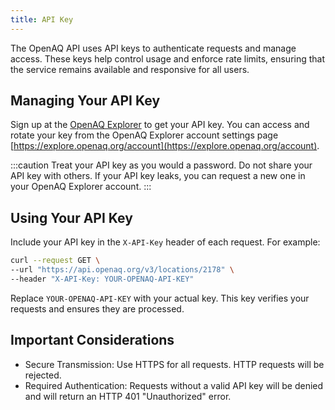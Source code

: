 ```yaml
---
title: API Key
---
```


The OpenAQ API uses API keys to authenticate requests and manage access. These
keys help control usage and enforce rate limits, ensuring that the service
remains available and responsive for all users.

## Managing Your API Key

Sign up at the [OpenAQ Explorer](https://explore.openaq.org) to get your API
key. You can access and rotate your key from the OpenAQ Explorer account
settings page [https://explore.openaq.org/account](https://explore.openaq.org/account).

:::caution
Treat your API key as you would a password. Do not share your API key with
others. If your API key leaks, you can request a new one in your OpenAQ Explorer
account.
:::

## Using Your API Key

Include your API key in the `X-API-Key` header of each request. For example:

```sh
curl --request GET \
--url "https://api.openaq.org/v3/locations/2178" \
--header "X-API-Key: YOUR-OPENAQ-API-KEY" 
```

Replace `YOUR-OPENAQ-API-KEY` with your actual key. This key verifies your
requests and ensures they are processed.

## Important Considerations

* Secure Transmission: Use HTTPS for all requests. HTTP requests will be
rejected.
* Required Authentication: Requests without a valid API key will be denied and
will return an HTTP 401 "Unauthorized" error.
